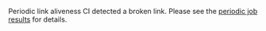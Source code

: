 Periodic link aliveness CI detected a broken link. Please see the [periodic job
results](https://github.com/submariner-io/submariner-website/actions?query=workflow%3APeriodic) for details.
